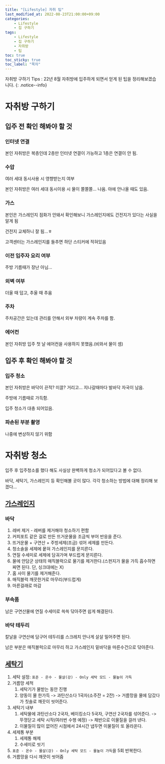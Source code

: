 ```yaml
---
title: "[Lifestyle] 자취 팁"
last_modified_at: 2022-08-23T21:00:00+09:00
categories:
    - Lifestyle
    - 집 구하기
tags:
    - Lifestyle
    - 집 구하기
    - 자취방
    - 팁
toc: true
toc_sticky: true
toc_label: "목차"
---
```


자취방 구하기 Tips : 22년 8월 자취방에 입주하게 되면서 얻게 된 팁을 정리해보겠습니다.
{: .notice--info}

# 자취방 구하기

## 입주 전 확인 해봐야 할 것

### 인터넷 연결

본인 자취방은 복층인데 2층만 인터넷 연결이 가능하고 1층은 연결이 안 됨.

### 수압

여러 세대 동시사용 시 영향받는지 여부

본인 자취방은 여러 세대 동시이용 시 물이 쫄쫄쫄... 나옴. 아에 안나올 때도 있음.

### 가스

본인은 가스레인지 점화가 안돼서 확인해보니 가스레인지에도 건전지가 있다는 사실을 알게 됨

건전지 교체하니 잘 됨...ㅎ 

고객센터는 가스레인지를 들추면 하단 스티커에 적혀있음

### 이전 입주자 요리 여부

주방 기름때가 장난 아님...

### 외벽 여부

더울 때 덥고, 추울 때 추움
 
### 주차

주차공간은 있는데 관리를 안해서 외부 차량이 계속 주차를 함.

### 에어컨

본인 자취방 입주 첫 날 에어컨을 사용하지 못했음.(비와서 물이 셈)

## 입주 후 확인 해봐야 할 것

### 입주 청소

본인 자취방은 바닥이 끈적? 미끌? 거리고... 지나갈때마다 발바닥 자국이 남음.

주방에 기름때로 가득함.

입주 청소가 대충 되어있음.

### 파손된 부분 촬영

나중에 변상하지 않기 위함

# 자취방 청소

입주 후 입주청소를 했다 해도 사실상 완벽하게 청소가 되어있다고 볼 수 없다.

바닥, 세탁기, 가스레인지 등 확인해볼 곳이 많다. 각각 청소하는 방법에 대해 정리해 보겠다...

## [가스레인지](https://www.youtube.com/watch?v=ks9w4fGbjZU)

### 바닥

1. 레버 제거 - 레버를 제거해야 청소하기 편함
2. 커피포트 같은 걸로 만든 뜨거운물을 조금씩 부어 반응을 준다.
3. 뜨거운물 + 구연산 + 주방세제(조금) 섞어 세제를 만든다.
4. 청소솔을 세제에 뭍혀 가스레인지를 문지른다.
5. 연질 수세미로 세제에 담궈가며 부드럽게 문지른다.
6. 물에 안담군 상태의 매직블럭으로 물기를 제거한다.(스펀지가 물을 가득 흡수하면 짜면 된다. 단, 싱크대에는 X)
7. 홈 사이 물기를 제거해준다.
8. 매직블럭 깨끗한거로 마무리(부드럽게)
9. 마른걸래로 마감

### 부속품

남은 구연산물에 연질 수세미로 쓱쓱 닦아주면 쉽게 해결된다.

### 바닥 테두리

칼날을 구연산에 담구어 테두리를 스크레치 안나게 살살 밀어주면 된다.

남은 부분은 매직블럭으로 마무리 하고 가스레인지 밑바닥을 마른수건으로 닦아준다.

## [세탁기](https://www.youtube.com/watch?v=GfIsZokvW4M)

1. 세탁 설정: `표준 - 온수 - 물살(강) - Only 세탁 모드 - 물높이 가득`
2. 거름망 세척
   1. 세탁기가 물받는 동안 진행
   2. 양동이 물 한가득 -> 과탄산소다 1국자(소주잔 = 2잔) -> 거름망을 물에 담갔다가 칫솔로 깨끗이 씻어준다.
3. 세탁기 내부
   1. 세탁물에 과탄산소다 2국자, 베이킹소다 5국자, 구연산 2국자를 섞어준다. -> 뚜껑닫고 세탁 시작(여러번 수행 예정) -> 채반으로 이물질을 걸러 낸다.
   2. 이물질이 많이 없어진 시점에서 24시간 냅두면 이물질이 또 올라온다.
4. 세제통 부분
   1. 세제통 해제
   2. 수세미로 씻기
5. `표준 - 온수 - 물살(강) - Only 세탁 모드 - 물높이 가득`을 5회 반복한다.
6. 거름망을 다시 깨끗이 씻어줌